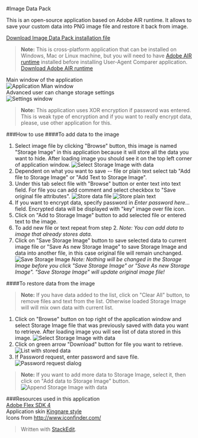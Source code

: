 #Image Data Pack
  
This is an open-source application based on  Adobe AIR runtime. It allows to save your custom data into PNG image file and restore it back from image.  
  
[Download Image Data Pack installation file](https://github.com/burdiuz/png-pack/raw/master/ImagePack.air)  
> **Note:** This is cross-platform application that can be installed on Windows, Mac or Linux machine, but you will need to have [Adobe AIR runtime](https://get.adobe.com/air/) installed before installing User-Agent Comparer application. [Download Adobe AIR runtime](https://get.adobe.com/air/)
  
Main window of the application  
![Application Mian window](images/mainwindow.png)  
Advanced user can change storage settings  
![Settings window](images/settingswindow.png)  
> **Note:** This application uses XOR encryption if password was entered. This is weak type of encryption and if you want to really encrypt data, please, use other application for this.
  
###How to use
####To add data to the image
1. Select image file by clicking "Browse" button, this image is named "Storage Image" in this application because it will store all the data you want to hide. After loading image you should see it on the top left corner of application window. ![Select Storage Image with data](images/store1.png)  
2. Dependent on what you want to save -- file or plain text select tab "Add file to Storage Image"  or "Add Text to Storage Image".  
3. Under this tab select file with "Browse" button or enter text into text field. For file you can add comment and select checkbox to "Save original file attributes". ![Store data file](images/store2a.png) ![Store plain text](images/store2b.png)  
4.  If you want to encrypt data, specify password in *Enter password here...* field. Encrypted data will be displayed with "key" image over file icon.  
5. Click on "Add to Storage Image" button to add selected file or entered text to the image.  
6. To add new file or text repeat from step 2.  *Note: You can add data to image that already stores data.*  
7. Click on "Save Storage Image" button to save selected data to current image file or "Save As new Storage Image" to save Storage Image and data into another file, in this case original file will remain unchanged. ![Save Storage Image](images/store3.png) *Note: Nothing will be changed in the Storage Image before you click "Save Storage Image" or "Save As new Storage Image". "Save Storage Image" will update original image file!*  
  
####To restore data from the image
> **Note:** If you have data added to the list, click on "Clear All" button, to remove files and text from the list. Otherwise loaded Storage Image will will mix own data with current list.  
  
1. Click on "Browse" button on top right of the application window and select Storage Image file that was previously saved with data you want to retrieve. After loading image you will see list of data stored in this image. ![Select Storage Image with data](images/retrieve1.png)  
2. Click on green arrow "Download" button for file you want to retrieve. ![List with stored data](images/retrieve2.png)  
3. If Password request, enter password and save file. ![Password request dialog](images/retrieve3.png)  
  
> **Note:** If you want to add more data to Storage Image, select it, then click on "Add data to Storage Image" button. ![Append Storage Image with data](images/append1.png)  
  
###Resources used in this application  
[Adobe Flex SDK 4](http://www.adobe.com/devnet/flex/flex-sdk-download.html)  
Application skin [Kingnare style](http://code.google.com/p/kingnarestyle/)  
Icons from http://www.iconfinder.com/  
  
> Written with [StackEdit](https://stackedit.io/).